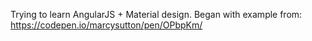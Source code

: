 Trying to learn AngularJS + Material design. Began with example from: https://codepen.io/marcysutton/pen/OPbpKm/